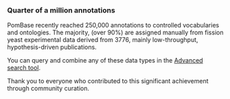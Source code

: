 ### Quarter of a million annotations
<!-- pombase_flags: frontpage -->
<!-- newsfeed_thumbnail: quarter_mill.png -->
PomBase recently reached 250,000 annotations to controlled vocabularies and ontologies. The majority, (over 90%) are assigned manually from fission yeast experimental data derived from 3776, mainly low-throughput, hypothesis-driven publications.

You can query and combine any of these data types in the
[Advanced search tool](https://www.pombase.org/query).

Thank you to everyone who contributed to this significant achievement through community curation.
